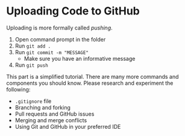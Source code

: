 # Uploading Code to GitHub

Uploading is more formally called *pushing*. 

1. Open command prompt in the folder
2. Run `git add .`
3. Run `git commit -m "MESSAGE"`
    - Make sure you have an informative message
4. Run `git push`

This part is a simplified tutorial. There are many more commands and components you should know. Please research and experiment the following:
 - `.gitignore` file
 - Branching and forking
 - Pull requests and GitHub issues
 - Merging and merge conflicts
 - Using Git and GitHub in your preferred IDE
